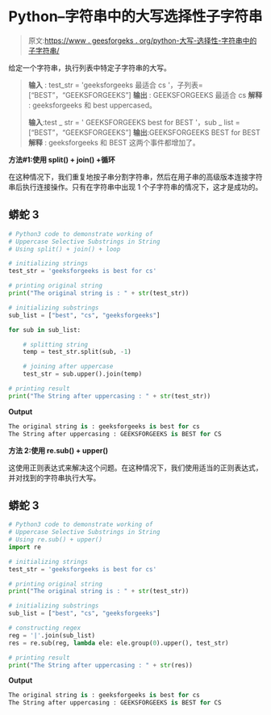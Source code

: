 # Python–字符串中的大写选择性子字符串

> 原文:[https://www . geesforgeks . org/python-大写-选择性-字符串中的子字符串/](https://www.geeksforgeeks.org/python-uppercase-selective-substrings-in-string/)

给定一个字符串，执行列表中特定子字符串的大写。

> **输入** : test_str = 'geeksforgeeks 最适合 cs '，子列表=[“BEST”，“GEEKSFORGEEKS”]
> **输出** : GEEKSFORGEEKS 最适合 cs
> **解释** : geeksforgeeks 和 best uppercased。
> 
> **输入**:test _ str = ' GEEKSFORGEEKS best for BEST '，sub _ list =[“BEST”，“GEEKSFORGEEKS”]
> **输出**:GEEKSFORGEEKS BEST for BEST
> **解释** : geeksforgeeks 和 BEST 这两个事件都增加了。

**方法#1:使用 split() + join() +循环**

在这种情况下，我们重复地按子串分割字符串，然后在用子串的高级版本连接字符串后执行连接操作。只有在字符串中出现 1 个子字符串的情况下，这才是成功的。

## 蟒蛇 3

```py
# Python3 code to demonstrate working of 
# Uppercase Selective Substrings in String
# Using split() + join() + loop

# initializing strings
test_str = 'geeksforgeeks is best for cs'

# printing original string
print("The original string is : " + str(test_str))

# initializing substrings
sub_list = ["best", "cs", "geeksforgeeks"]

for sub in sub_list:

    # splitting string
    temp = test_str.split(sub, -1)

    # joining after uppercase
    test_str = sub.upper().join(temp)

# printing result 
print("The String after uppercasing : " + str(test_str)) 
```

**Output**

```py
The original string is : geeksforgeeks is best for cs
The String after uppercasing : GEEKSFORGEEKS is BEST for CS

```

**方法 2:使用 re.sub() + upper()**

这使用正则表达式来解决这个问题。在这种情况下，我们使用适当的正则表达式，并对找到的字符串执行大写。

## 蟒蛇 3

```py
# Python3 code to demonstrate working of 
# Uppercase Selective Substrings in String
# Using re.sub() + upper()
import re

# initializing strings
test_str = 'geeksforgeeks is best for cs'

# printing original string
print("The original string is : " + str(test_str))

# initializing substrings
sub_list = ["best", "cs", "geeksforgeeks"]

# constructing regex
reg = '|'.join(sub_list)
res = re.sub(reg, lambda ele: ele.group(0).upper(), test_str)

# printing result 
print("The String after uppercasing : " + str(res)) 
```

**Output**

```py
The original string is : geeksforgeeks is best for cs
The String after uppercasing : GEEKSFORGEEKS is BEST for CS

```